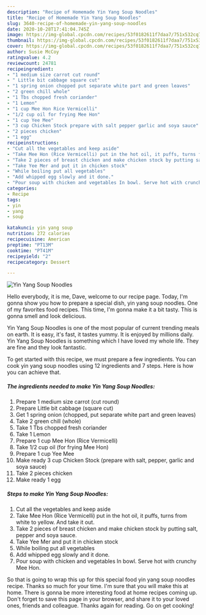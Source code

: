 ```yaml
---
description: "Recipe of Homemade Yin Yang Soup Noodles"
title: "Recipe of Homemade Yin Yang Soup Noodles"
slug: 3640-recipe-of-homemade-yin-yang-soup-noodles
date: 2020-10-28T17:41:04.745Z
image: https://img-global.cpcdn.com/recipes/53f0182611f7daa7/751x532cq70/yin-yang-soup-noodles-recipe-main-photo.jpg
thumbnail: https://img-global.cpcdn.com/recipes/53f0182611f7daa7/751x532cq70/yin-yang-soup-noodles-recipe-main-photo.jpg
cover: https://img-global.cpcdn.com/recipes/53f0182611f7daa7/751x532cq70/yin-yang-soup-noodles-recipe-main-photo.jpg
author: Susie McCoy
ratingvalue: 4.2
reviewcount: 24781
recipeingredient:
- "1 medium size carrot cut round"
- " Little bit cabbage square cut"
- "1 spring onion chopped put separate white part and green leaves"
- "2 green chill whole"
- "1 Tbs chopped fresh coriander"
- "1 Lemon"
- "1 cup Mee Hon Rice Vermicelli"
- "1/2 cup oil for frying Mee Hon"
- "1 cup Yee Mee"
- "3 cup Chicken Stock prepare with salt pepper garlic and soya sauce"
- "2 pieces chicken"
- "1 egg"
recipeinstructions:
- "Cut all the vegetables and keep aside"
- "Take Mee Hon (Rice Vermicelli) put in the hot oil, it puffs, turns from white to yellow. And take it out."
- "Take 2 pieces of breast chicken and make chicken stock by putting salt, pepper and soya sauce."
- "Take Yee Mer and put it in chicken stock"
- "While boiling put all vegetables"
- "Add whipped egg slowly and it done."
- "Pour soup with chicken and vegetables In bowl. Serve hot with crunchy Mee Hon."
categories:
- Recipe
tags:
- yin
- yang
- soup

katakunci: yin yang soup 
nutrition: 272 calories
recipecuisine: American
preptime: "PT13M"
cooktime: "PT41M"
recipeyield: "2"
recipecategory: Dessert

---
```



![Yin Yang Soup Noodles](https://img-global.cpcdn.com/recipes/53f0182611f7daa7/751x532cq70/yin-yang-soup-noodles-recipe-main-photo.jpg)

Hello everybody, it is me, Dave, welcome to our recipe page. Today, I'm gonna show you how to prepare a special dish, yin yang soup noodles. One of my favorites food recipes. This time, I'm gonna make it a bit tasty. This is gonna smell and look delicious.



Yin Yang Soup Noodles is one of the most popular of current trending meals on earth. It is easy, it's fast, it tastes yummy. It is enjoyed by millions daily. Yin Yang Soup Noodles is something which I have loved my whole life. They are fine and they look fantastic.


To get started with this recipe, we must prepare a few ingredients. You can cook yin yang soup noodles using 12 ingredients and 7 steps. Here is how you can achieve that.

<!--inarticleads1-->

##### The ingredients needed to make Yin Yang Soup Noodles:

1. Prepare 1 medium size carrot (cut round)
1. Prepare  Little bit cabbage (square cut)
1. Get 1 spring onion (chopped, put separate white part and green leaves)
1. Take 2 green chill (whole)
1. Take 1 Tbs chopped fresh coriander
1. Take 1 Lemon
1. Prepare 1 cup Mee Hon (Rice Vermicelli)
1. Take 1/2 cup oil (for frying Mee Hon)
1. Prepare 1 cup Yee Mee
1. Make ready 3 cup Chicken Stock (prepare with salt, pepper, garlic and soya sauce)
1. Take 2 pieces chicken
1. Make ready 1 egg




<!--inarticleads2-->

##### Steps to make Yin Yang Soup Noodles:

1. Cut all the vegetables and keep aside
1. Take Mee Hon (Rice Vermicelli) put in the hot oil, it puffs, turns from white to yellow. And take it out.
1. Take 2 pieces of breast chicken and make chicken stock by putting salt, pepper and soya sauce.
1. Take Yee Mer and put it in chicken stock
1. While boiling put all vegetables
1. Add whipped egg slowly and it done.
1. Pour soup with chicken and vegetables In bowl. Serve hot with crunchy Mee Hon.




So that is going to wrap this up for this special food yin yang soup noodles recipe. Thanks so much for your time. I'm sure that you will make this at home. There is gonna be more interesting food at home recipes coming up. Don't forget to save this page in your browser, and share it to your loved ones, friends and colleague. Thanks again for reading. Go on get cooking!
